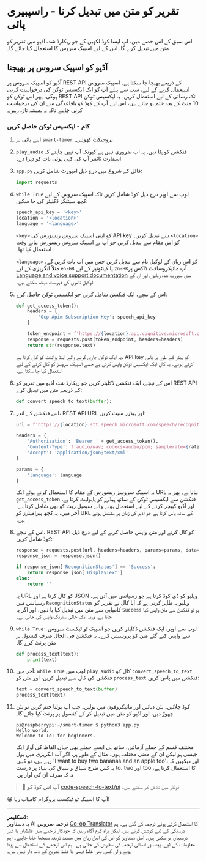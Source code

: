 <!--
CO_OP_TRANSLATOR_METADATA:
{
  "original_hash": "af249a24d4fe4f4de4806adbc3bc9d86",
  "translation_date": "2025-08-27T00:32:47+00:00",
  "source_file": "6-consumer/lessons/1-speech-recognition/pi-speech-to-text.md",
  "language_code": "ur"
}
-->
# تقریر کو متن میں تبدیل کرنا - راسپبیری پائی

اس سبق کے اس حصے میں، آپ ایسا کوڈ لکھیں گے جو ریکارڈ شدہ آڈیو میں تقریر کو متن میں تبدیل کرے گا، اس کے لیے اسپیک سروس کا استعمال کیا جائے گا۔

## آڈیو کو اسپیک سروس پر بھیجنا

آڈیو کو اسپیک سروس پر REST API کے ذریعے بھیجا جا سکتا ہے۔ اسپیک سروس استعمال کرنے کے لیے، سب سے پہلے آپ کو ایک ایکسیس ٹوکن کی درخواست کرنی ہوگی، پھر اس ٹوکن کو REST API تک رسائی کے لیے استعمال کریں۔ یہ ایکسیس ٹوکن 10 منٹ کے بعد ختم ہو جاتے ہیں، اس لیے آپ کے کوڈ کو باقاعدگی سے ان کی درخواست کرنی چاہیے تاکہ یہ ہمیشہ تازہ رہیں۔

### کام - ایکسیس ٹوکن حاصل کریں

1. اپنے پائی پر `smart-timer` پروجیکٹ کھولیں۔

1. `play_audio` فنکشن کو ہٹا دیں۔ یہ اب ضروری نہیں ہے کیونکہ آپ نہیں چاہتے کہ اسمارٹ ٹائمر آپ کی کہی ہوئی بات کو دہرا دے۔

1. `app.py` فائل کے شروع میں درج ذیل امپورٹ شامل کریں:

    ```python
    import requests
    ```

1. `while True` لوپ سے اوپر درج ذیل کوڈ شامل کریں تاکہ اسپیک سروس کے لیے کچھ سیٹنگز ڈکلیئر کی جا سکیں:

    ```python
    speech_api_key = '<key>'
    location = '<location>'
    language = '<language>'
    ```

    `<key>` کو اپنی اسپیک سروس ریسورس کی API key سے تبدیل کریں۔ `<location>` کو اس مقام سے تبدیل کریں جو آپ نے اسپیک سروس ریسورس بناتے وقت استعمال کیا تھا۔

    `<language>` کو اس زبان کے لوکیل نام سے تبدیل کریں جس میں آپ بات کریں گے، مثلاً انگریزی کے لیے `en-GB` یا کینٹونیز کے لیے `zn-HK`۔ آپ مائیکروسافٹ ڈاکس پر [Language and voice support documentation](https://docs.microsoft.com/azure/cognitive-services/speech-service/language-support?WT.mc_id=academic-17441-jabenn#speech-to-text) میں سپورٹ شدہ زبانوں اور ان کے لوکیل ناموں کی فہرست دیکھ سکتے ہیں۔

1. اس کے نیچے، ایک فنکشن شامل کریں جو ایکسیس ٹوکن حاصل کرے:

    ```python
    def get_access_token():
        headers = {
            'Ocp-Apim-Subscription-Key': speech_api_key
        }
    
        token_endpoint = f'https://{location}.api.cognitive.microsoft.com/sts/v1.0/issuetoken'
        response = requests.post(token_endpoint, headers=headers)
        return str(response.text)
    ```

    یہ ایک ٹوکن جاری کرنے والے اینڈ پوائنٹ کو کال کرتا ہے، API key کو ہیڈر کے طور پر پاس کرتے ہوئے۔ یہ کال ایک ایکسیس ٹوکن واپس کرتی ہے جسے اسپیک سروسز کو کال کرنے کے لیے استعمال کیا جا سکتا ہے۔

1. اس کے نیچے، ایک فنکشن ڈکلیئر کریں جو ریکارڈ شدہ آڈیو میں تقریر کو REST API کے ذریعے متن میں تبدیل کرے:

    ```python
    def convert_speech_to_text(buffer):
    ```

1. اس فنکشن کے اندر، REST API URL اور ہیڈرز سیٹ کریں:

    ```python
    url = f'https://{location}.stt.speech.microsoft.com/speech/recognition/conversation/cognitiveservices/v1'

    headers = {
        'Authorization': 'Bearer ' + get_access_token(),
        'Content-Type': f'audio/wav; codecs=audio/pcm; samplerate={rate}',
        'Accept': 'application/json;text/xml'
    }

    params = {
        'language': language
    }
    ```

    یہ اسپیک سروسز ریسورس کے مقام کا استعمال کرتے ہوئے ایک URL بناتا ہے۔ پھر یہ `get_access_token` فنکشن سے ایکسیس ٹوکن کے ساتھ ہیڈرز کو پاپولیٹ کرتا ہے، اور آڈیو کیپچر کرنے کے لیے استعمال ہونے والے سیمپل ریٹ کو بھی شامل کرتا ہے۔ آخر میں، یہ کچھ پیرامیٹرز کو URL کے ساتھ پاس کرتا ہے جو آڈیو کی زبان پر مشتمل ہوتے ہیں۔

1. اس کے نیچے، REST API کو کال کرنے اور متن واپس حاصل کرنے کے لیے درج ذیل کوڈ شامل کریں:

    ```python
    response = requests.post(url, headers=headers, params=params, data=buffer)
    response_json = response.json()

    if response_json['RecognitionStatus'] == 'Success':
        return response_json['DisplayText']
    else:
        return ''
    ```

    یہ URL کو کال کرتا ہے اور JSON ویلیو کو ڈی کوڈ کرتا ہے جو رسپانس میں آتی ہے۔ رسپانس میں `RecognitionStatus` ویلیو یہ ظاہر کرتی ہے کہ آیا کال نے تقریر کو کامیابی سے متن میں تبدیل کیا یا نہیں، اور اگر یہ `Success` ہو تو فنکشن سے متن واپس کیا جاتا ہے، ورنہ ایک خالی سٹرنگ واپس کی جاتی ہے۔

1. `while True:` لوپ سے اوپر، ایک فنکشن ڈکلیئر کریں جو اسپیک ٹو ٹیکسٹ سروس سے واپس کیے گئے متن کو پروسیس کرے۔ یہ فنکشن فی الحال صرف کنسول پر متن پرنٹ کرے گا۔

    ```python
    def process_text(text):
        print(text)
    ```

1. آخر میں، `while True` لوپ میں `play_audio` کال کو `convert_speech_to_text` فنکشن کی کال سے تبدیل کریں، اور متن کو `process_text` فنکشن میں پاس کریں:

    ```python
    text = convert_speech_to_text(buffer)
    process_text(text)
    ```

1. کوڈ چلائیں۔ بٹن دبائیں اور مائیکروفون میں بولیں۔ جب آپ بولنا ختم کریں تو بٹن چھوڑ دیں، اور آڈیو کو متن میں تبدیل کر کے کنسول پر پرنٹ کیا جائے گا۔

    ```output
    pi@raspberrypi:~/smart-timer $ python3 app.py 
    Hello world.
    Welcome to IoT for beginners.
    ```

    مختلف قسم کے جملے آزمائیں، ساتھ ہی ایسے جملے بھی جہاں الفاظ کی آواز ایک جیسی ہو لیکن ان کے معنی مختلف ہوں۔ مثال کے طور پر، اگر آپ انگریزی میں بول رہے ہیں، تو کہیں 'I want to buy two bananas and an apple too'، اور دیکھیں کہ یہ کس طرح سیاق و سباق کی بنیاد پر درست to، two اور too کا استعمال کرتا ہے، نہ کہ صرف ان کی آواز پر۔

> 💁 آپ اس کوڈ کو [code-speech-to-text/pi](../../../../../6-consumer/lessons/1-speech-recognition/code-speech-to-text/pi) فولڈر میں تلاش کر سکتے ہیں۔

😀 آپ کا اسپیک ٹو ٹیکسٹ پروگرام کامیاب رہا!

---

**ڈسکلیمر**:  
یہ دستاویز AI ترجمہ سروس [Co-op Translator](https://github.com/Azure/co-op-translator) کا استعمال کرتے ہوئے ترجمہ کی گئی ہے۔ ہم درستگی کے لیے کوشش کرتے ہیں، لیکن براہ کرم آگاہ رہیں کہ خودکار ترجمے میں غلطیاں یا غیر درستیاں ہو سکتی ہیں۔ اصل دستاویز کو اس کی اصل زبان میں مستند ذریعہ سمجھا جانا چاہیے۔ اہم معلومات کے لیے، پیشہ ور انسانی ترجمہ کی سفارش کی جاتی ہے۔ ہم اس ترجمے کے استعمال سے پیدا ہونے والی کسی بھی غلط فہمی یا غلط تشریح کے ذمہ دار نہیں ہیں۔